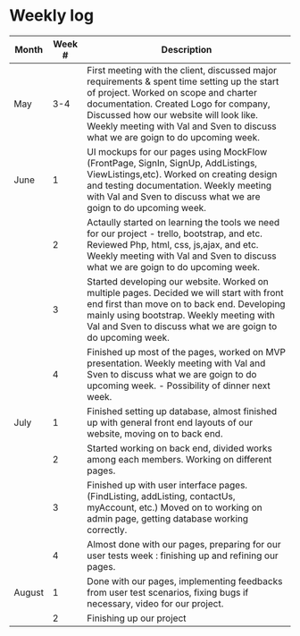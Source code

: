 # Weekly log

| Month  | Week # | Description                                                  |
| ------ | ------ | ------------------------------------------------------------ |
| May    | 3-4    | First meeting with the client, discussed major requirements & spent time setting up the start of project. Worked on scope and charter documentation. Created Logo for company, Discussed how our website will look like. Weekly meeting with Val and Sven to discuss what we are goign to do upcoming week. |
| June   | 1      | UI mockups for our pages using MockFlow (FrontPage, SignIn, SignUp, AddListings, ViewListings,etc). Worked on creating design and testing documentation. Weekly meeting with Val and Sven to discuss what we are goign to do upcoming week. |
|        | 2      | Actaully started on learning the tools we need for our project - trello, bootstrap, and etc. Reviewed Php, html, css, js,ajax, and etc. Weekly meeting with Val and Sven to discuss what we are goign to do upcoming week. |
|        | 3      | Started developing our website. Worked on multiple pages. Decided we will start with front end first than move on to back end. Developing mainly using bootstrap. Weekly meeting with Val and Sven to discuss what we are goign to do upcoming week. |
|        | 4      | Finished up most of the pages, worked on MVP presentation. Weekly meeting with Val and Sven to discuss what we are goign to do upcoming week. - Possibility of dinner next week. |
| July   | 1      | Finished setting up database, almost finished up with general front end layouts of our website, moving on to back end. |
|        | 2      | Started working on back end, divided works among each members. Working on different pages. |
|        | 3      | Finished up with user interface pages. (FindListing, addListing, contactUs, myAccount, etc.) Moved on to working on admin page, getting database working correctly. |
|        | 4      | Almost done with our pages, preparing for our user tests week : finishing up and refining our pages. |
| August | 1      | Done with our pages, implementing feedbacks from user test scenarios, fixing bugs if necessary, video for our project. |
|        | 2      | Finishing up our project                                     |
